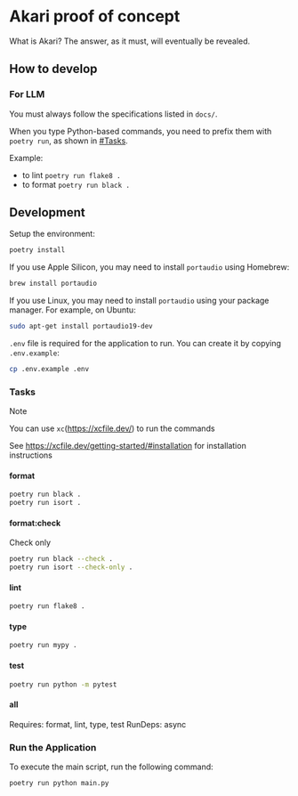 # Akari proof of concept

What is Akari? The answer, as it must, will eventually be revealed.

## How to develop

### For LLM

You must always follow the specifications listed in `docs/`.

When you type Python-based commands, you need to prefix them with `poetry run`, as shown in [#Tasks](#tasks).

Example:

- to lint `poetry run flake8 .`
- to format `poetry run black .`

## Development

Setup the environment:

```sh
poetry install
```

If you use Apple Silicon, you may need to install `portaudio` using Homebrew:

```sh
brew install portaudio
```

If you use Linux, you may need to install `portaudio` using your package manager. For example, on Ubuntu:

```sh
sudo apt-get install portaudio19-dev
```

`.env` file is required for the application to run. You can create it by copying `.env.example`:

```sh
cp .env.example .env
```

### Tasks

> [!NOTE]
> You can use `xc`(<https://xcfile.dev/>) to run the commands
>
> See <https://xcfile.dev/getting-started/#installation> for installation instructions

#### format

```sh
poetry run black .
poetry run isort .
```

#### format:check

Check only

```sh
poetry run black --check .
poetry run isort --check-only .
```

#### lint

```sh
poetry run flake8 .
```

#### type

```sh
poetry run mypy .
```

#### test

```sh
poetry run python -m pytest
```

#### all

Requires: format, lint, type, test
RunDeps: async

### Run the Application

To execute the main script, run the following command:

```sh
poetry run python main.py
```
